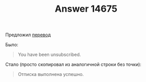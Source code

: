 ﻿---
title: "Answer 14675"
se.owner.user_id: 507426
se.owner.display_name: "wchistow"
se.owner.link: "https://ru.meta.stackoverflow.com/users/507426/wchistow"
se.answer_id: 14675
se.question_id: 14674
se.post_type: answer
se.is_accepted: False
---
<p>Предложил <a href="https://ru.traducir.win/strings/18478" rel="nofollow noreferrer">перевод</a></p>
<p>Было:</p>
<blockquote>
<p>You have been unsubscribed.</p>
</blockquote>
<p>Стало (просто скопировал из аналогичной строки без точки):</p>
<blockquote>
<p>Отписка выполнена успешно.</p>
</blockquote>
